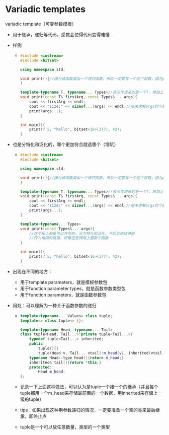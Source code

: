 # Variadic templates

variadic template（可变参数模板）

- 用于继承，递归等代码，感觉会使得代码变得难懂

- 样例

  - ```cpp
    #include <iostream>
    #include <bitset>
    
    using namespace std;
    
    void print(){//因为该函数类似一个递归函数，所以一定要写一个这个函数，因为print递归到最后args是没有东西的
    }
    
    template<typename T, typename... Types>//表示传进来的是一个T，再加上一个包（pack），即把后面的一连串变量变为一个pack，传入函数中
    void print(const T& firstArg, const Types&... args){
        cout << firstArg << endl;
        cout << "size:" << sizeof...(args) << endl;//用来求解args的个数（注意这种特殊的写法）
        print(args...);
    }
    
    int main(){
        print(7.5, "hello", bitset<16>(377), 42);
    }
    ```

- 也是分特化和泛化的，哪个更加符合就选哪个（埋坑）

  - ```cpp
    #include <iostream>
    #include <bitset>
    
    using namespace std;
    
    void print(){//因为该函数类似一个递归函数，所以一定要写一个这个函数，因为print递归到最后args是没有东西的
    }
    
    template<typename T, typename... Types>//表示传进来的是一个T，再加上一个包（pack），即把后面的一连串变量变为一个pack，传入函数中
    void print(const T& firstArg, const Types&... args){
        cout << firstArg << endl;
        cout << "size:" << sizeof...(args) << endl;//用来求解args的个数（注意这种特殊的写法）
        print(args...);
    }
    
    template<typename... Types>
    void print(const Types&... args){
        //这个和上面是可以共存的，分为特化和泛化，今后会继续讲的
        //传入相同的数据，好像还是调用上面那个函数
    }
    
    int main(){
        print(7.5, "hello", bitset<16>(377), 42);
    }
    ```

- 出现在不同的地方：

  - 用于template parameters，就是模板参数包
  - 用于function parameter types，就是函数参数类型包
  - 用于function parameters，就是函数参数包

- 用处：可以理解为一种关于函数参数的递归

  - ```cpp
    template<typename... Values> class tuple;
    template<> class tuple<> {};
    
    template<typename Head, typename... Tail>
    class tuple<Head, Tail...>:private tuple<Tail...>{
        typedef tuple<Tail...> inherited;
        public:
        	tuple(){}
        	tuple(Head v, Tail... vtail):m_head(v), inherited(vtail...){}
        typename Head::type head(){return m_head;}
        inherited& tail(){return *this;}
        protected:
        	Head m_head;
    };
    ```

  - 记录一下上面这种做法，可以认为是tuple一个接一个的继承（并且每个tuple都用一个m_head来存储最前面的一个数据，用inherited来存储上一级的tuple）

  - tips：如果出现这种用参数递归的情况，一定要准备一个空的类来最后继承，即终止点

  - tuple是一个可以放任意数量，类型的一个类型
